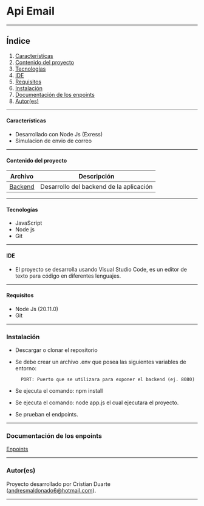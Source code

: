 # Api Email

***

## Índice
1. [Características](#características)
2. [Contenido del proyecto](#contenido-del-proyecto)
3. [Tecnologías](#tecnologías)
4. [IDE](#ide)
5. [Requisitos](#requisitos)
6. [Instalación](#instalación)
7. [Documentación de los enpoints](#documentación-de-los-enpoints)
8. [Autor(es)](#autores)

***

#### Características

  - Desarrollado con Node Js (Exress)
  - Simulacion de envio de correo
  
***

  #### Contenido del proyecto

| Archivo      | Descripción  |
|--------------|--------------|
| [Backend](https://github.com/CristianADM/ApiEmail) | Desarrollo del backend de la aplicación |

***

#### Tecnologías
  - JavaScript
  - Node js
  - Git
  
  ***
  
#### IDE

- El proyecto se desarrolla usando Visual Studio Code, es un editor de texto para código en diferentes lenguajes.

***
  
#### Requisitos
- Node Js (20.11.0)
- Git

***

### Instalación
- Descargar o clonar el repositorio
- Se debe crear un archivo .env que posea las siguientes variables de entorno: 

  ```
    PORT: Puerto que se utilizara para exponer el backend (ej. 8080)
  ```
- Se ejecuta el comando: npm install
- Se ejecuta el comando: node app.js el cual ejecutara el proyecto.
- Se prueban el endpoints.

***

### Documentación de los enpoints
[Enpoints](https://documenter.getpostman.com/view/21358234/2sA3BrZAtH)

***

### Autor(es)

Proyecto desarrollado por Cristian Duarte (<andresmaldonado6@hotmail.com>).

***